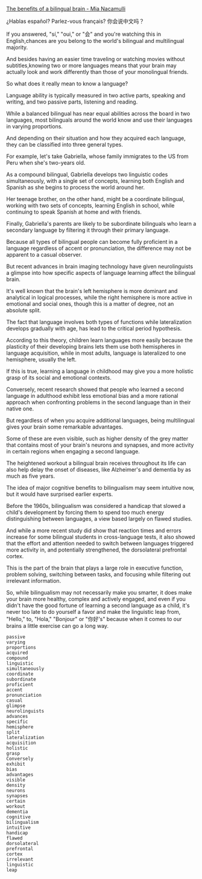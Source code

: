 [The benefits of a bilingual brain - Mia Nacamulli](https://www.youtube.com/watch?v=MMmOLN5zBLY)

¿Hablas español? Parlez-vous français? 
你会说中文吗？

If you answered, "sí," "oui," or "会"
and you're watching this in English,chances are you belong to the world's
bilingual and multilingual majority.

And besides having an easier time traveling or watching movies without subtitles,knowing two or more languages means that your brain may actually look and work differently than those of your monolingual friends.

So what does it really mean to know a language?

Language ability is typically measured in two active parts, speaking and writing, and two passive parts, listening and reading.

While a balanced bilingual has near equal abilities across the board in two languages, most bilinguals around the world know and use their languages in varying proportions.

And depending on their situation and how they acquired each language, they can be classified into
three general types.

For example, let's take Gabriella, whose family immigrates to the US from Peru when she's two-years old.

As a compound bilingual, Gabriella develops two linguistic codes simultaneously, with a single set of concepts, learning both English and Spanish as she begins to process the world around her.

Her teenage brother, on the other hand, might be a coordinate bilingual, working with two sets of concepts, learning English in school, while continuing to speak Spanish at home and with friends.

Finally, Gabriella's parents are likely to be subordinate bilinguals who learn a secondary language by filtering it through their primary language.

Because all types of bilingual people can become fully proficient in a language regardless of accent or pronunciation, the difference may not be apparent to a casual observer.

But recent advances in brain imaging technology have given neurolinguists a glimpse into how specific aspects of language learning affect the bilingual brain.

It's well known that the brain's left hemisphere is more dominant and analytical in logical processes, while the right hemisphere is more active in emotional and social ones, though this is a matter of degree, not an absolute split.

The fact that language involves both types of functions while lateralization develops gradually with age, has lead to the critical period hypothesis.

According to this theory, children learn languages more easily because the plasticity of their developing brains lets them use both hemispheres in language acquisition, while in most adults, language is lateralized to one hemisphere, usually the left.

If this is true, learning a language in childhood may give you a more holistic grasp of its social and emotional contexts.

Conversely, recent research showed that people who learned a second language in adulthood exhibit less emotional bias and a more rational approach when confronting problems in the second language than in their native one.

But regardless of when you acquire additional languages, being multilingual gives your brain
some remarkable advantages.

Some of these are even visible, such as higher density of the grey matter that contains most of your brain's neurons and synapses, and more activity in certain regions when engaging a second language.

The heightened workout a bilingual brain receives throughout its life can also help delay the onset of diseases, like Alzheimer's and dementia by as much as five years.

The idea of major cognitive benefits to bilingualism may seem intuitive now, but it would have surprised earlier experts.

Before the 1960s, bilingualism was considered a handicap that slowed a child's development by forcing them to spend too much energy distinguishing between languages, a view based largely on flawed studies.

And while a more recent study did show that reaction times and errors increase for some bilingual students in cross-language tests, it also showed that the effort and attention needed 
to switch between languages triggered more activity in, and potentially strengthened, the dorsolateral prefrontal cortex.

This is the part of the brain that plays a large role in executive function, problem solving,
switching between tasks, and focusing while filtering out irrelevant information.

So, while bilingualism may not necessarily make you smarter, it does make your brain more healthy, complex and actively engaged, and even if you didn't have the good fortune of learning a second language as a child, it's never too late to do yourself a favor and make the linguistic 
leap from, "Hello," to, "Hola," "Bonjour" or "你好’s" because when it comes to our brains a little exercise can go a long way.

```
passive
varying
proportions
acquired
compound
linguistic
simultaneously
coordinate
subordinate
proficient
accent
pronunciation
casual
glimpse
neurolinguists
advances
specific
hemisphere
split
lateralization
acquisition
holistic
grasp
Conversely
exhibit
bias
advantages
visible
density
neurons
synapses
certain
workout
dementia
cognitive
bilingualism
intuitive
handicap
flawed
dorsolateral
prefrontal
cortex
irrelevant
linguistic
leap
```